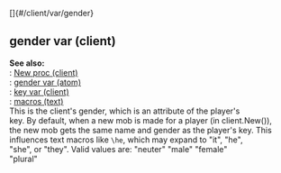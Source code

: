 []{#/client/var/gender}    
## gender var (client)    
**See also:**    
:   [New proc (client)](/ref/client/proc/New/New.md)    
:   [gender var (atom)](/ref/atom/var/gender/gender.md)    
:   [key var (client)](/ref/client/var/key/key.md)    
:   [macros (text)](/ref/DM/text/macros/macros.md)    
This is the client\'s gender, which is an attribute of the player\'s    
key. By default, when a new mob is made for a player (in client.New()),    
the new mob gets the same name and gender as the player\'s key. This    
influences text macros like `\he`, which may expand to \"it\", \"he\",    
\"she\", or \"they\". Valid values are: \"neuter\" \"male\" \"female\"    
\"plural\"  